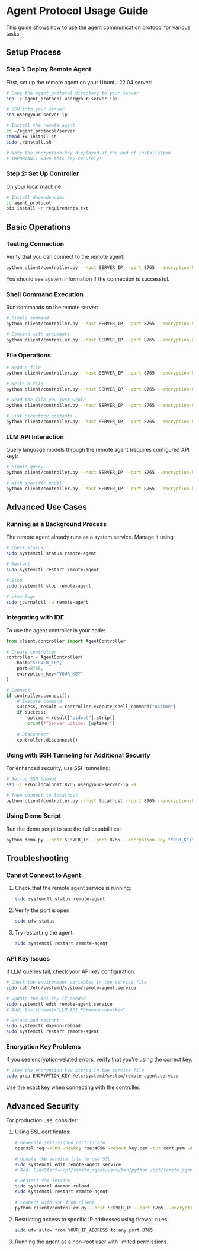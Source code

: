 # Agent Protocol Usage Guide

This guide shows how to use the agent communication protocol for various tasks.

## Setup Process

### Step 1: Deploy Remote Agent

First, set up the remote agent on your Ubuntu 22.04 server:

```bash
# Copy the agent_protocol directory to your server
scp -r agent_protocol user@your-server-ip:~

# SSH into your server
ssh user@your-server-ip

# Install the remote agent
cd ~/agent_protocol/server
chmod +x install.sh
sudo ./install.sh

# Note the encryption key displayed at the end of installation
# IMPORTANT: Save this key securely!
```

### Step 2: Set Up Controller

On your local machine:

```bash
# Install dependencies
cd agent_protocol
pip install -r requirements.txt
```

## Basic Operations

### Testing Connection

Verify that you can connect to the remote agent:

```bash
python client/controller.py --host SERVER_IP --port 8765 --encryption-key "YOUR_KEY" --status
```

You should see system information if the connection is successful.

### Shell Command Execution

Run commands on the remote server:

```bash
# Simple command
python client/controller.py --host SERVER_IP --port 8765 --encryption-key "YOUR_KEY" --command "ls -la"

# Command with arguments
python client/controller.py --host SERVER_IP --port 8765 --encryption-key "YOUR_KEY" --command "find" --args "/" "-name" "*.log" "-type" "f" "-mtime" "-1"
```

### File Operations

```bash
# Read a file
python client/controller.py --host SERVER_IP --port 8765 --encryption-key "YOUR_KEY" --read-file "/etc/os-release"

# Write a file
python client/controller.py --host SERVER_IP --port 8765 --encryption-key "YOUR_KEY" --write-file "/tmp/hello.txt" --content "Hello, Remote World!"

# Read the file you just wrote
python client/controller.py --host SERVER_IP --port 8765 --encryption-key "YOUR_KEY" --read-file "/tmp/hello.txt"

# List directory contents
python client/controller.py --host SERVER_IP --port 8765 --encryption-key "YOUR_KEY" --list-dir "/var/log"
```

### LLM API Interaction

Query language models through the remote agent (requires configured API key):

```bash
# Simple query
python client/controller.py --host SERVER_IP --port 8765 --encryption-key "YOUR_KEY" --prompt "Write a short story about AI agents"

# With specific model
python client/controller.py --host SERVER_IP --port 8765 --encryption-key "YOUR_KEY" --prompt "Explain quantum computing" --model "gpt-4"
```

## Advanced Use Cases

### Running as a Background Process

The remote agent already runs as a system service. Manage it using:

```bash
# Check status
sudo systemctl status remote-agent

# Restart
sudo systemctl restart remote-agent

# Stop
sudo systemctl stop remote-agent

# View logs
sudo journalctl -u remote-agent
```

### Integrating with IDE

To use the agent controller in your code:

```python
from client.controller import AgentController

# Create controller
controller = AgentController(
    host="SERVER_IP",
    port=8765,
    encryption_key="YOUR_KEY"
)

# Connect
if controller.connect():
    # Execute command
    success, result = controller.execute_shell_command("uptime")
    if success:
        uptime = result["stdout"].strip()
        print(f"Server uptime: {uptime}")
    
    # Disconnect
    controller.disconnect()
```

### Using with SSH Tunneling for Additional Security

For enhanced security, use SSH tunneling:

```bash
# Set up SSH tunnel
ssh -L 8765:localhost:8765 user@your-server-ip -N

# Then connect to localhost
python client/controller.py --host localhost --port 8765 --encryption-key "YOUR_KEY" --status
```

### Using Demo Script

Run the demo script to see the full capabilities:

```bash
python demo.py --host SERVER_IP --port 8765 --encryption-key "YOUR_KEY"
```

## Troubleshooting

### Cannot Connect to Agent

1. Check that the remote agent service is running:
   ```bash
   sudo systemctl status remote-agent
   ```

2. Verify the port is open:
   ```bash
   sudo ufw status
   ```

3. Try restarting the agent:
   ```bash
   sudo systemctl restart remote-agent
   ```

### API Key Issues

If LLM queries fail, check your API key configuration:

```bash
# Check the environment variables in the service file
sudo cat /etc/systemd/system/remote-agent.service

# Update the API key if needed
sudo systemctl edit remote-agent.service
# Add: Environment="LLM_API_KEY=your-new-key"

# Reload and restart
sudo systemctl daemon-reload
sudo systemctl restart remote-agent
```

### Encryption Key Problems

If you see encryption-related errors, verify that you're using the correct key:

```bash
# View the encryption key stored in the service file
sudo grep ENCRYPTION_KEY /etc/systemd/system/remote-agent.service
```

Use the exact key when connecting with the controller.

## Advanced Security

For production use, consider:

1. Using SSL certificates:
   ```bash
   # Generate self-signed certificate
   openssl req -x509 -newkey rsa:4096 -keyout key.pem -out cert.pem -days 365 -nodes
   
   # Update the service file to use SSL
   sudo systemctl edit remote-agent.service
   # Add: ExecStart=/opt/remote_agent/venv/bin/python /opt/remote_agent/server/remote_agent.py --host 0.0.0.0 --port 8765 --use-ssl --cert-file /path/to/cert.pem --key-file /path/to/key.pem
   
   # Restart the service
   sudo systemctl daemon-reload
   sudo systemctl restart remote-agent
   
   # Connect with SSL from client
   python client/controller.py --host SERVER_IP --port 8765 --encryption-key "YOUR_KEY" --use-ssl --cert-file /path/to/cert.pem --status
   ```

2. Restricting access to specific IP addresses using firewall rules:
   ```bash
   sudo ufw allow from YOUR_IP_ADDRESS to any port 8765
   ```

3. Running the agent as a non-root user with limited permissions. 